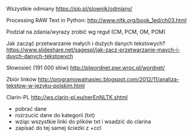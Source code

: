 Wszystkie odmiany
https://sjp.pl/slownik/odmiany/ 


Processing RAW Text in Python: http://www.nltk.org/book_1ed/ch03.html

Podział na zdania/wyrazy zrobić wg reguł (CM, PCM, OM, POM)

Jak zacząć przetwarzanie małych i dużych danych tekstowych?
https://www.slideshare.net/sagespl/jak-zacz-przetwarzanie-maych-i-duych-danych-tekstowych

Słowosieć (191 000 słów) 
http://plwordnet.pwr.wroc.pl/wordnet/


Zbiór linków
http://programowalnasiec.blogspot.com/2012/11/analiza-tekstow-w-jezyku-polskim.html

Clarin-PL
http://ws.clarin-pl.eu/nerEnNLTK.shtml


- pobrać dane
- rozrzucić dane do kategorii (txt)
- wziąc wszystkie linki do plików txt i wsadzić do clarina
- zapisać do tej samej ścieżki z +ccl